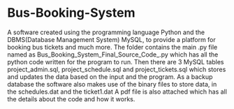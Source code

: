 # Bus-Booking-System
 A software created using the programming language Python and the DBMS(Database Management System) MySQL, to provide a platform for booking bus tickets and much more.
 The folder contains the main .py file named as Bus_Booking_System_Final_Source_Code_.py
 which has all the python code written for the program to run.
 Then there are 3 MySQL tables project_admin.sql, project_schedule.sql and project_tickets.sql
 which stores and updates the data based on the input and the program.
 As a backup database the software also makes use of the binary files to store data, in the
 schedules.dat and the ticket1.dat
 A pdf file is also attached which has all the details about the code and how it works.